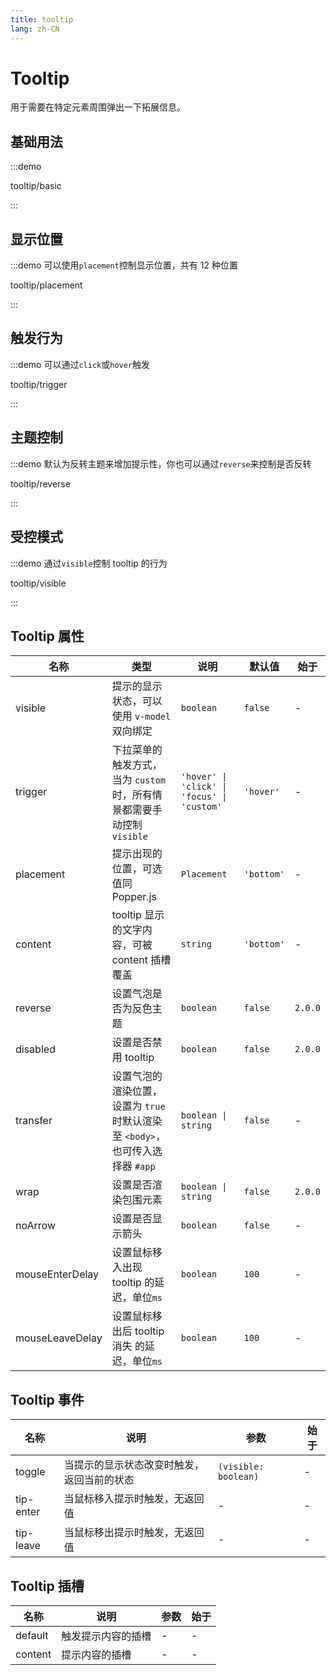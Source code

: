 ```yaml
---
title: tooltip
lang: zh-CN
---
```


# Tooltip

<script setup>
const demos = import.meta.globEager('../../../demos/panda-ui/tooltip/*/*.vue')
</script>

用于需要在特定元素周围弹出一下拓展信息。

## 基础用法

:::demo

tooltip/basic

:::

## 显示位置

:::demo 可以使用`placement`控制显示位置，共有 12 种位置

tooltip/placement

:::

## 触发行为

:::demo 可以通过`click`或`hover`触发

tooltip/trigger

:::

## 主题控制

:::demo 默认为反转主题来增加提示性，你也可以通过`reverse`来控制是否反转

tooltip/reverse

:::

## 受控模式

:::demo 通过`visible`控制 tooltip 的行为

tooltip/visible

:::

## Tooltip 属性

| 名称            | 类型                                                                           | 说明                                        | 默认值     | 始于    |
| --------------- | ------------------------------------------------------------------------------ | ------------------------------------------- | ---------- | ------- |
| visible         | 提示的显示状态，可以使用 `v-model` 双向绑定                                    | `boolean`                                   | `false`    | -       |
| trigger         | 下拉菜单的触发方式，当为 `custom` 时，所有情景都需要手动控制 `visible`         | `'hover' \| 'click' \| 'focus' \| 'custom'` | `'hover'`  | -       |
| placement       | 提示出现的位置，可选值同 Popper.js                                             | `Placement`                                 | `'bottom'` | -       |
| content         | tooltip 显示的文字内容，可被 content 插槽覆盖                                  | `string`                                    | `'bottom'` | -       |
| reverse         | 设置气泡是否为反色主题                                                         | `boolean`                                   | `false`    | `2.0.0` |
| disabled        | 设置是否禁用 tooltip                                                           | `boolean`                                   | `false`    | `2.0.0` |
| transfer        | 设置气泡的渲染位置，设置为 `true` 时默认渲染至 `<body>`，也可传入选择器 `#app` | `boolean \| string`                         | `false`    | -       |
| wrap            | 设置是否渲染包围元素                                                           | `boolean \| string`                         | `false`    | `2.0.0` |
| noArrow         | 设置是否显示箭头                                                               | `boolean`                                   | `false`    | -       |
| mouseEnterDelay | 设置鼠标移入出现 tooltip 的延迟，单位`ms`                                      | `boolean`                                   | `100`      | -       |
| mouseLeaveDelay | 设置鼠标移出后 tooltip 消失 的延迟，单位`ms`                                   | `boolean`                                   | `100`      | -       |

## Tooltip 事件

| 名称      | 说明                                       | 参数                 | 始于 |
| --------- | ------------------------------------------ | -------------------- | ---- |
| toggle    | 当提示的显示状态改变时触发，返回当前的状态 | `(visible: boolean)` | -    |
| tip-enter | 当鼠标移入提示时触发，无返回值             | -                    | -    |
| tip-leave | 当鼠标移出提示时触发，无返回值             | -                    | -    |

## Tooltip 插槽

| 名称    | 说明               | 参数 | 始于 |
| ------- | ------------------ | ---- | ---- |
| default | 触发提示内容的插槽 | -    | -    |
| content | 提示内容的插槽     | -    | -    |
